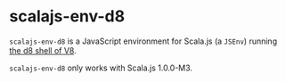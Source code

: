 # scalajs-env-d8

`scalajs-env-d8` is a JavaScript environment for Scala.js (a `JSEnv`)
running [the d8 shell of V8](https://github.com/v8/v8/wiki/Using-D8).

`scalajs-env-d8` only works with Scala.js 1.0.0-M3.

